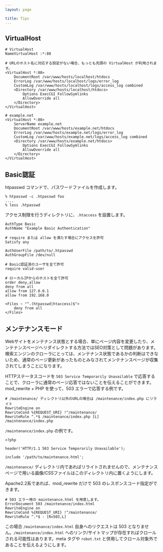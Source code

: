 ```yaml
---
layout: page

title: Tips
---
```


## VirtualHost

    # VirtualHost
    NameVirtualHost :*:80

    # URLのホスト名に対応する設定がない場合、もっとも先頭の VirtualHost が利用されます。
    <VirtualHost *:80>
        DocumentRoot /var/www/hosts/localhost/htdocs
        ErrorLog /var/www/hosts/localhost/logs/error_log
        CustomLog /var/www/hosts/localhost/logs/access_log combined
        <Directory /var/www/hosts/localhost/htdocs>
            Options ExecCGI FollowSymlinks
            AllowOverride all
        </Directory>
    </VirtualHost>

    # example.net
    <VirtualHost *:80>
        ServerName example.net
        DocumentRoot /var/www/hosts/example.net/htdocs
        ErrorLog /var/www/hosts/example.net/logs/error_log
        CustomLog /var/www/hosts/example.net/logs/access_log combined
        <Directory /var/www/hosts/example.net/htdocs>
            Options ExecCGI FollowSymlinks
            AllowOverride all
        </Directory>
    </VirtualHost>


## Basic認証

htpasswd コマンドで、パスワードファイルを作成します。

    % htpasswd -c .htpasswd foo
    ....
    % less .htpasswd

アクセス制限を行うディレクトリに、`.htaccess` を設置します。

    AuthType Basic
    AuthName "Example Basic Authentication"

    # require または allow を満たす場合にアクセスを許可
    Satisfy any

    AuthUserFile /path/to/.htpasswd
    AuthGroupFile /dev/null

    # Basic認証済のユーザを全て許可
    require valid-user

    # ローカルIPからのホストを全て許可
    order deny,allow
    deny from all
    allow from 127.0.0.1
    allow from 192.168.0

    <Files ~ "^.(htpasswd|htaccess)$">
        deny from all
    </Files>


## メンテナンスモード

Webサイトをメンテナンス状態とする場合、単にページ内容を変更したり、メンテナンスページへリダイレクトする方法ではSEO対策として問題があります。検索エンジンのクローラにとっては、メンテナンス状態であるかの判断はできないため、通常のページ更新があったものとみなされてメンテナンスページが収集されてしまうことになります。

HTTPステータスコードを `503 Service Temporarily Unavailable` で応答することで、クローラに通常のページ応答ではないことを伝えることができます。mod_rewrite + PHP を使って、503 エラーで応答する例です。

    # /maintenance/ ディレクトリ以外のURLの場合は /maintenance/index.php にリライト
    RewriteEngine on
    RewriteCond %{REQUEST_URI} !^/maintenance/
    RewriteRule ^.*$ /maintenance/index.php [L]
    /maintenance/index.php

`/maintenance/index.php` の例です。

    <?php

    header('HTTP/1.1 503 Service Temporarily Unavailable');

    include '/path/to/maintenance.html';


`/maintenance/` ディレクトリ内であればリライトされませんので、メンテナンスページで用いる画像/CSSファイルはこのディレクトリ内に置くようにします。

Apache2.2系であれば、mod_rewrite だけで 503 のレスポンスコード指定ができます。

    # 503 エラー用の maintenance.html を用意します。
    ErrorDocument 503 /maintenance/index.html
    RewriteEngine on
    RewriteCond %{REQUEST_URI} !^/maintenance/
    RewriteRule ^.*$ - [R=503,L]


この場合 `/maintenance/index.html` 自身へのリクエストは 503 となりません。`/maintenance/index.html` へのリンク/サイトマップが存在すればクロールされる可能性はあります。meta タグや `robot.txt` と併用してクロール対象外であることを伝えるようにします。

